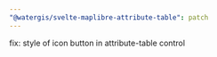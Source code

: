 ```yaml
---
"@watergis/svelte-maplibre-attribute-table": patch
---
```


fix: style of icon button in attribute-table control
